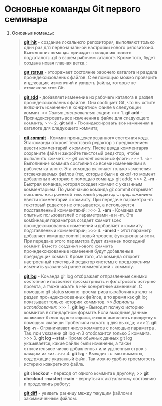 # Основные команды Git первого семинара

1. Основные команды:
    > [**git init**](https://www.atlassian.com/ru/git/tutorials/setting-up-a-repository#:~:text=%D0%98%D0%BD%D0%B8%D1%86%D0%B8%D0%B0%D0%BB%D0%B8%D0%B7%D0%B0%D1%86%D0%B8%D1%8F%20%D0%BD%D0%BE%D0%B2%D0%BE%D0%B3%D0%BE%20%D1%80%D0%B5%D0%BF%D0%BE%D0%B7%D0%B8%D1%82%D0%BE%D1%80%D0%B8%D1%8F%3A%20git%20init) - создание локального репозитория, выполняют только один раз для первоначальной настройки нового репозитория. Выполнение команды приведет к созданию нового подкаталога .git в вашем рабочем каталоге. Кроме того, будет создана новая главная ветка.;

    > [**git status**](https://www.atlassian.com/ru/git/tutorials/inspecting-a-repository#:~:text=tag%20git%20blame-,git%20status,-%D0%9A%D0%BE%D0%BC%D0%B0%D0%BD%D0%B4%D0%B0) - отображает состояние рабочего каталога и раздела проиндексированных файлов. С ее помощью можно проверить индексацию изменений и увидеть файлы, которые не отслеживаются Git.

    > [**git add**](https://www.atlassian.com/ru/git/tutorials/saving-changes#:~:text=.-,git%20add,-%D0%9A%D0%BE%D0%BC%D0%B0%D0%BD%D0%B4%D0%B0) - добавляет изменение из рабочего каталога в раздел проиндексированных файлов. Она сообщает Git, что вы хотите включить изменения в конкретном файле в следующий коммит.
        >> *Самые распроненные опции*:
            >>> 1. **git add <file>** - Проиндексировать все изменения в файле <file> для следующего коммита;
            >>> 2. **git add <directory>** - Проиндексировать все изменения в каталоге <directory> для следующего коммита;

    > [**git commit**](https://www.atlassian.com/ru/git/tutorials/saving-changes/git-commit#:~:text=Search-,Git%20commit,-git%20add%20git) - Коммит проиндексированного состояния кода. Эта команда откроет текстовый редактор с предложением ввести комментарий к коммиту. После ввода комментария сохраните файл и закройте текстовый редактор, чтобы выполнить коммит.
        >> *git commit* основные флаги:
            >>> 1. **-a** - Выполнение коммита состояния со всеми изменениями в рабочем каталоге. Эта команда включает только изменения отслеживаемых файлов (тех, которые были в какой-то момент добавлены в историю с помощью команды git add);
            >>> 2. **-m** - Быстрая команда, которая создает коммит с указанным комментарием. По умолчанию команда git commit открывает локально настроенный текстовый редактор с предложением ввести комментарий к коммиту. При передаче параметра -m текстовый редактор не открывается, а используется подставленный комментарий;
            >>> 3. **-am** - Команда для опытных пользователей с параметрами -a и -m. Эта комбинация параметров создает коммит всех проиндексированных изменений и добавляет к коммиту подставленный комментарий;
            >>> 4. **-amed** - Этот параметр добавляет команде commit новый уровень функциональности. При передаче этого параметра будет изменен последний коммит. Вместо создания нового коммита проиндексированные изменения будут добавлены в предыдущий коммит. Кроме того, эта команда откроет настроенный текстовый редактор системы с предложением изменить указанный ранее комментарий к коммиту.

    > [**git log**](https://www.atlassian.com/ru/git/tutorials/inspecting-a-repository#:~:text=%D1%81%D0%BB%D1%83%D1%87%D0%B0%D0%B9%D0%BD%D1%83%D1%8E%20%D0%BF%D0%B5%D1%80%D0%B5%D0%B7%D0%B0%D0%BF%D0%B8%D1%81%D1%8C%20%D0%B8%D0%B7%D0%BC%D0%B5%D0%BD%D0%B5%D0%BD%D0%B8%D0%B9.-,git%20log,-%D0%9A%D0%BE%D0%BC%D0%B0%D0%BD%D0%B4%D0%B0) - Команда git log отображает отправленные снимки состояния и позволяет просматривать и фильтровать историю проекта, а также искать в ней конкретные изменения. С помощью git status можно просматривать рабочий каталог и раздел проиндексированных файлов, в то время как git log показывает только историю коммитов.
        >> *Варианты исполбзования:*
            >>> 1. **git log** - Выводит полную историю коммитов в стандартном формате. Если выходные данные занимают более одного экрана, можно выполнить прокрутку с помощью клавиши Пробел или нажать q для выхода;
            >>> 2. **git log -n <limit>** - Ограничивает число коммитов с помощью параметра . Так, при указании git log -n 3 отобразится только 3 коммита. 
            >>> 3. **git log --stat** - Кроме обычных данных git log указывается, какие файлы были изменены, а также относительное число добавленных или удаленных строк в каждом из них.
            >>> 4. **git log <file>** - Выводит только коммиты, содержащие указанный файл. Так можно удобно просмотреть историю конкретного файла.

    > **git checkout** - переход от одного коммита к другому;
        >> **git checkout -master/-main** - вернуться к актуальному состоянию и продолжить работу;

    > [**git diff**](https://www.atlassian.com/ru/git/tutorials/saving-changes/git-diff#:~:text=Search-,git%20diff,-git%20add%20git) - увидеть разницу между текущим файлом и закоммиченным файлом.
